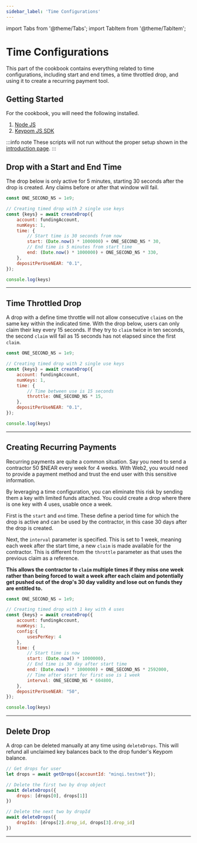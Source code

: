 ```yaml
---
sidebar_label: 'Time Configurations'
---
```

import Tabs from '@theme/Tabs';
import TabItem from '@theme/TabItem';

# Time Configurations
This part of the cookbook contains everything related to time configurations, including start and end times, a time throttled drop, and using it to create a recurring payment tool.
## Getting Started
For the cookbook, you will need the following installed. 
1. [Node JS](https://docs.npmjs.com/downloading-and-installing-node-js-and-npm)  
2. [Keypom JS SDK](https://github.com/keypom/keypom-js#getting-started)


:::info note
These scripts will not run without the proper setup shown in the [introduction page](../../welcome.md#connection-to-near-and-initializing-the-sdk).
:::

## Drop with a Start and End Time
The drop below is only active for 5 minutes, starting 30 seconds after the drop is created. Any claims before or after that window will fail. 

<Tabs>
<TabItem value="SDK" label="Keypom JS SDK🧩">

```js
const ONE_SECOND_NS = 1e9;

// Creating timed drop with 2 single use keys
const {keys} = await createDrop({
    account: fundingAccount,
    numKeys: 1,
    time: {
        // Start time is 30 seconds from now
        start: (Date.now() * 1000000) + ONE_SECOND_NS * 30,
        // End time is 5 minutes from start time
        end: (Date.now() * 1000000) + ONE_SECOND_NS * 330,
    },
    depositPerUseNEAR: "0.1",
});

console.log(keys)
```

</TabItem>

</Tabs>

___

## Time Throttled Drop
A drop with a define time throttle will not allow consecutive `claim`s on the same key within the indicated time. With the drop below, users can only claim their key every 15 seconds. If they try to `claim` twice in ten seconds, the second `claim` will fail as 15 seconds has not elapsed since the first `claim`. 

<Tabs>
<TabItem value="SDK" label="Keypom JS SDK🧩">

```js
const ONE_SECOND_NS = 1e9;

// Creating timed drop with 2 single use keys
const {keys} = await createDrop({
    account: fundingAccount,
    numKeys: 1,
    time: {
        // Time between use is 15 seconds
        throttle: ONE_SECOND_NS * 15,
    },
    depositPerUseNEAR: "0.1",
});

console.log(keys)
```

</TabItem>

</Tabs>

___

## Creating Recurring Payments
Recurring payments are quite a common situation. Say you need to send a contractor 50 $NEAR every week for 4 weeks. With Web2, you would need to provide a payment method and trust the end user with this sensitive information. 

By leveraging a time configuration, you can eliminate this risk by sending them a key with limited funds attached. You could create a drop where there is one key with 4 uses, usable once a week.

First is the `start` and `end` time. These define a period time for which the drop is active and can be used by the contractor, in this case 30 days after the drop is created. 

Next, the `interval` parameter is specified. This is set to 1 week, meaning each week after the start time, a new `claim` is made available for the contractor. This is different from the `throttle` parameter as that uses the previous claim as a reference.

**This allows the contractor to `claim` multiple times if they miss one week rather than being forced to wait a week after each claim and potentially get pushed out of the drop's 30 day validity and lose out on funds they are entitled to.**

<Tabs>
<TabItem value="SDK" label="Keypom JS SDK🧩">

```js
const ONE_SECOND_NS = 1e9;

// Creating timed drop with 1 key with 4 uses
const {keys} = await createDrop({
    account: fundingAccount,
    numKeys: 1,
	config:{
		usesPerKey: 4
	},
    time: {
        // Start time is now
        start: (Date.now() * 1000000),
        // End time is 30 day after start time
        end: (Date.now() * 1000000) + ONE_SECOND_NS * 2592000,
        // Time after start for first use is 1 week
        interval: ONE_SECOND_NS * 604800,
    },
    depositPerUseNEAR: "50",
});

console.log(keys)
```

</TabItem>

</Tabs>

___

## Delete Drop
A drop can be deleted manually at any time using `deleteDrops`. This will refund all unclaimed key balances back to the drop funder's Keypom balance. 

<Tabs>
<TabItem value="SDK" label="Keypom JS SDK🧩">

```js
// Get drops for user
let drops = await getDrops({accountId: "minqi.testnet"});

// Delete the first two by drop object
await deleteDrops({
    drops: [drops[0], drops[1]]
})

// Delete the next two by dropId
await deleteDrops({
    dropIds: [drops[2].drop_id, drops[3].drop_id]
})
```

</TabItem>

</Tabs>

___
